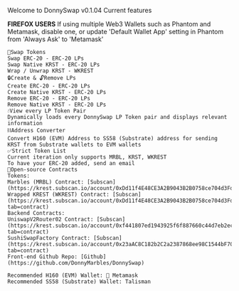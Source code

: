 Welcome to DonnySwap v0.1.04
Current features

**FIREFOX USERS**
If using multiple Web3 Wallets such as Phantom and Metamask, disable one, or update
'Default Wallet App' setting in Phantom from 'Always Ask' to 'Metamask'

    🔁Swap Tokens
    Swap ERC-20 - ERC-20 LPs
    Swap Native KRST - ERC-20 LPs
    Wrap / Unwrap KRST - WKREST
    🔒Create & 🔓Remove LPs
    Create ERC-20 - ERC-20 LPs
    Create Native KRST - ERC-20 LPs
    Remove ERC-20 - ERC-20 LPs
    Remove Native KRST - ERC-20 LPs
    💧View every LP Token Pair
    Dynamically loads every DonnySwap LP Token pair and displays relevant information
    ⛓Address Converter
    Convert H160 (EVM) Address to SS58 (Substrate) address for sending KRST from Substrate wallets to EVM wallets
    ✅Strict Token List
    Current iteration only supports MRBL, KRST, WKREST
    To have your ERC-20 added, send an email
    📖Open-source Contracts
    Tokens:
    Marbles (MRBL) Contract: [Subscan](https://krest.subscan.io/account/0xDd11f4E48CE3A2B9043B2B0758ce704d3Fd191dc)
    Wrapped KREST (WKREST) Contract: [Subscan](https://krest.subscan.io/account/0xDd11f4E48CE3A2B9043B2B0758ce704d3Fd191dc?tab=contract)
    Backend Contracts:
    UniswapV2Router02 Contract: [Subscan](https://krest.subscan.io/account/0xf441807ed1943925f6f887660c44d7eb2ecc17c2?tab=contract)
    SushiSwapFactory Contract: [Subscan](https://krest.subscan.io/account/0x23aAC8C182b2C2a2387868ee98C1544bF705c097?tab=contract)
    Front-end Github Repo: [Github](https://github.com/DonnyMarbles/DonnySwap)

    Recommended H160 (EVM) Wallet: 🦊 Metamask
    Recommended SS58 (Substrate) Wallet: Talisman

